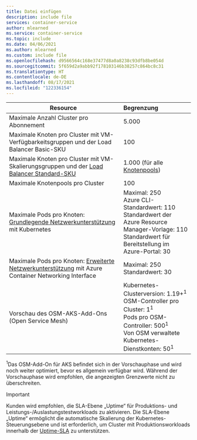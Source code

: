 ```yaml
---
title: Datei einfügen
description: include file
services: container-service
author: mlearned
ms.service: container-service
ms.topic: include
ms.date: 04/06/2021
ms.author: mlearned
ms.custom: include file
ms.openlocfilehash: d9566564c168e37477d8a0a8238c93dfb8be054d
ms.sourcegitcommit: 5f659d2a9abb92f178103146b38257c864bc8c31
ms.translationtype: HT
ms.contentlocale: de-DE
ms.lasthandoff: 08/17/2021
ms.locfileid: "122336154"
---
```

| Resource                                                                                                           | Begrenzung                                                                                                                                                                                                       |
| ------------------------------------------------------------------------------------------------------------------ | :---------------------------------------------------------------------------------------------------------------------------------------------------------------------------------------------------------- |
| Maximale Anzahl Cluster pro Abonnement                                                                                  | 5.000                                                                                                                                                                                                        |
| Maximale Knoten pro Cluster mit VM-Verfügbarkeitsgruppen und der Load Balancer Basic-SKU                       | 100                                                                                                                                                                                                         |
| Maximale Knoten pro Cluster mit VM-Skalierungsgruppen und der [Load Balancer Standard-SKU][standard-load-balancer] | 1\.000 (für alle [Knotenpools][node-pool])                                            |
| Maximale Knotenpools pro Cluster                                                                                     | 100                                                                                  |
| Maximale Pods pro Knoten: [Grundlegende Netzwerkunterstützung][basic-networking] mit Kubernetes                                           | Maximal: 250 <br /> Azure CLI-Standardwert: 110 <br /> Standardwert der Azure Resource Manager-Vorlage: 110 <br /> Standardwert für Bereitstellung im Azure-Portal: 30          |
| Maximale Pods pro Knoten: [Erweiterte Netzwerkunterstützung][advanced-networking] mit Azure Container Networking Interface        | Maximal: 250 <br /> Standardwert: 30                                                      |
| Vorschau des OSM-AKS-Add-Ons (Open Service Mesh)                                                                          | Kubernetes-Clusterversion: 1.19+<sup>1</sup><br />OSM-Controller pro Cluster: 1<sup>1</sup><br />Pods pro OSM-Controller: 500<sup>1</sup><br />Von OSM verwaltete Kubernetes-Dienstkonten: 50<sup>1</sup> |

<sup>1</sup>Das OSM-Add-On für AKS befindet sich in der Vorschauphase und wird noch weiter optimiert, bevor es allgemein verfügbar wird. Während der Vorschauphase wird empfohlen, die angezeigten Grenzwerte nicht zu überschreiten.<br />

> [!IMPORTANT]
> Kunden wird empfohlen, die SLA-Ebene „Uptime“ für Produktions- und Leistungs-/Auslastungstestworkloads zu aktivieren. Die SLA-Ebene „Uptime“ ermöglicht die automatische Skalierung der Kubernetes-Steuerungsebene und ist erforderlich, um Cluster mit Produktionsworkloads innerhalb der [Uptime-SLA](../articles/aks/uptime-sla.md) zu unterstützen.

<!-- LINKS - Internal -->

[basic-networking]: ../articles/aks/concepts-network.md#kubenet-basic-networking
[advanced-networking]: ../articles/aks/concepts-network.md#azure-cni-advanced-networking
[standard-load-balancer]: ../articles/load-balancer/load-balancer-overview.md
[node-pool]: ../articles/aks/use-multiple-node-pools.md

<!-- LINKS - External -->

[azure-support]: https://ms.portal.azure.com/#blade/Microsoft_Azure_Support/HelpAndSupportBlade/newsupportrequest
